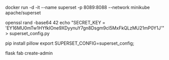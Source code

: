 

docker run -d -it --name superset -p 8089:8088 --network minikube apache/superset

openssl rand -base64 42
echo "SECRET_KEY = 'EY16MU0mTw1HYfkIOne9XDyynuY7gn8Dsgm9cI5MxFkQLzMU21mP0Y1J'" > superset_config.py

pip install pillow
export SUPERSET_CONFIG=superset_config;

flask fab create-admin
